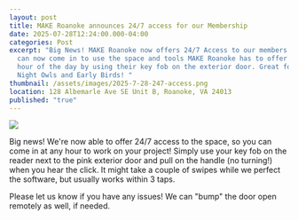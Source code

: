 ```yaml
---
layout: post
title: MAKE Roanoke announces 24/7 access for our Membership
date: 2025-07-28T12:24:00.000-04:00
categories: Post
excerpt: "Big News! MAKE Roanoke now offers 24/7 Access to our members! Members
  can now come in to use the space and tools MAKE Roanoke has to offer at any
  hour of the day by using their key fob on the exterior door. Great for our
  Night Owls and Early Birds! "
thumbnail: /assets/images/2025-7-28-247-access.png
location: 128 Albemarle Ave SE Unit B, Roanoke, VA 24013
published: "true"
---
```

![](/assets/images/247-access.png)

Big news! We're now able to offer 24/7 access to the space, so you can come in at any hour to work on your project! Simply use your key fob on the reader next to the pink exterior door and pull on the handle (no turning!) when you hear the click. It might take a couple of swipes while we perfect the software, but usually works within 3 taps. 

Please let us know if you have any issues! We can "bump" the door open remotely as well, if needed.
